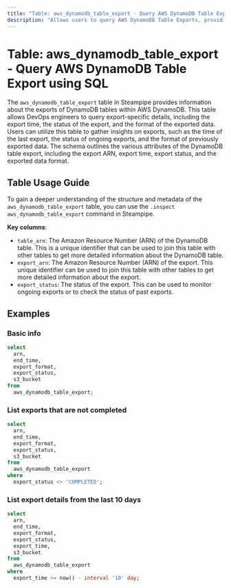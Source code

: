 ```yaml
---
title: "Table: aws_dynamodb_table_export - Query AWS DynamoDB Table Export using SQL"
description: "Allows users to query AWS DynamoDB Table Exports, providing detailed information on the exports of DynamoDB tables including the export time, status, and the exported data format."
---
```


# Table: aws_dynamodb_table_export - Query AWS DynamoDB Table Export using SQL

The `aws_dynamodb_table_export` table in Steampipe provides information about the exports of DynamoDB tables within AWS DynamoDB. This table allows DevOps engineers to query export-specific details, including the export time, the status of the export, and the format of the exported data. Users can utilize this table to gather insights on exports, such as the time of the last export, the status of ongoing exports, and the format of previously exported data. The schema outlines the various attributes of the DynamoDB table export, including the export ARN, export time, export status, and the exported data format.

## Table Usage Guide

To gain a deeper understanding of the structure and metadata of the `aws_dynamodb_table_export` table, you can use the `.inspect aws_dynamodb_table_export` command in Steampipe.

**Key columns**:

- `table_arn`: The Amazon Resource Number (ARN) of the DynamoDB table. This is a unique identifier that can be used to join this table with other tables to get more detailed information about the DynamoDB table.
- `export_arn`: The Amazon Resource Number (ARN) of the export. This unique identifier can be used to join this table with other tables to get more detailed information about the export.
- `export_status`: The status of the export. This can be used to monitor ongoing exports or to check the status of past exports.

## Examples

### Basic info

```sql
select
  arn,
  end_time,
  export_format,
  export_status,
  s3_bucket
from
  aws_dynamodb_table_export;
```

### List exports that are not completed

```sql
select
  arn,
  end_time,
  export_format,
  export_status,
  s3_bucket
from
  aws_dynamodb_table_export
where
  export_status <> 'COMPLETED';
```

### List export details from the last 10 days

```sql
select
  arn,
  end_time,
  export_format,
  export_status,
  export_time,
  s3_bucket
from
  aws_dynamodb_table_export
where
  export_time >= now() - interval '10' day;
```